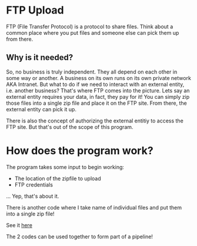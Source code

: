 # FTP Upload

FTP (File Transfer Protocol) is a protocol to share files. Think about a common place where you put files and someone else can pick them up from there.

## Why is it needed?

So, no business is truly independent. They all depend on each other in some way or another. A business on its own runs on its own private network AKA Intranet.
But what to do if we need to interact with an external entity, i.e. another business? 
That's where FTP comes into the picture. Lets say an external entity requires your data, in fact, they pay for it!
You can simply zip those files into a single zip file and place it on the FTP site.
From there, the external entity can pick it up.

There is also the concept of authorizing the external entitiy to access the FTP site. But that's out of the scope of this program.

# How does the program work?

The program takes some input to begin working: 
* The location of the zipfile to upload
* FTP credentials

... Yep, that's about it.

There is another code where I take name of individual files and put them into a single zip file!

See it <a href="https://github.com/Tanishk-Sharma/Automation/tree/master/Zip%20Creator#zip-creator">here</a>

The 2 codes can be used together to form part of a pipeline! 
